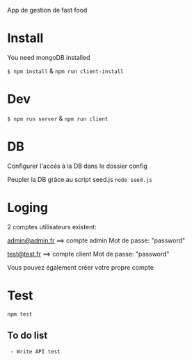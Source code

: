 App de gestion de fast food

# Install

You need mongoDB installed

`$ npm install` & `npm run client-install`

# Dev

`$ npm run server` & `npm run client`

# DB

Configurer l'accés à la DB dans le dossier config

Peupler la DB grâce au script seed.js
`node seed.js`

# Loging

2 comptes utilisateurs existent:

admin@admin.fr ==> compte admin
Mot de passe: "password"

test@test.fr ==> compte client
Mot de passe: "password"

Vous pouvez également créer votre propre compte

# Test

`npm test`

## To do list

     - Write API test
